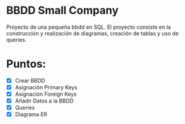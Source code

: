 # BBDD Small Company

Proyecto de una pequeña bbdd en SQL.
El proyecto consiste en la construcción y realización de diagramas, creación de tablas y uso de queries.

# Puntos:

- [X] Crear BBDD
- [X] Asignación Primary Keys
- [X] Asignación Foreign Keys
- [X] Añadir Datos a la BBDD
- [X] Queries
- [X] Diagrama ER
